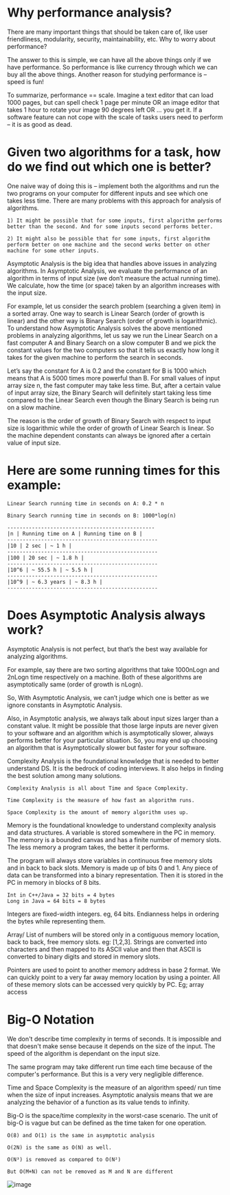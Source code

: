 # Why performance analysis?

There are many important things that should be taken care of, like user friendliness, modularity,
security, maintainability, etc. Why to worry about performance?

The answer to this is simple, we can have all the above things only if we have performance. So
performance is like currency through which we can buy all the above things. Another reason for
studying performance is – speed is fun!

To summarize, performance == scale. Imagine a text editor that can load 1000 pages, but can
spell check 1 page per minute OR an image editor that takes 1 hour to rotate your image 90
degrees left OR … you get it.
If a software feature can not cope with the scale of tasks users
need to perform – it is as good as dead.

# Given two algorithms for a task, how do we find out which one is better?

One naive way of doing this is – implement both the algorithms and run the two programs on
your computer for different inputs and see which one takes less time. There are many problems
with this approach for analysis of algorithms.

```
1) It might be possible that for some inputs, first algorithm performs better than the second. And for some inputs second performs better.

2) It might also be possible that for some inputs, first algorithm perform better on one machine and the second works better on other machine for some other inputs.
```

Asymptotic Analysis is the big idea that handles above issues in analyzing algorithms. In
Asymptotic Analysis, we evaluate the performance of an algorithm in terms of input size (we
don’t measure the actual running time). We calculate, how the time (or space) taken by an
algorithm increases with the input size.

For example, let us consider the search problem (searching a given item) in a sorted array. One
way to search is Linear Search (order of growth is linear) and the other way is Binary Search
(order of growth is logarithmic). To understand how Asymptotic Analysis solves the above
mentioned problems in analyzing algorithms, let us say we run the Linear Search on a fast
computer A and Binary Search on a slow computer B and we pick the constant values for the
two computers so that it tells us exactly how long it takes for the given machine to perform the
search in seconds.

Let’s say the constant for A is 0.2 and the constant for B is 1000 which means that A is 5000
times more powerful than B. For small values of input array size n, the fast computer may take
less time. But, after a certain value of input array size, the Binary Search will definitely start taking less time compared to the Linear Search even though the Binary Search is being run on a slow machine.

The reason is the order of growth of Binary Search with respect to input size is logarithmic while the order of growth of Linear Search is linear. So the machine dependent constants can always be ignored after a certain value of input size.

# Here are some running times for this example:

```
Linear Search running time in seconds on A: 0.2 * n

Binary Search running time in seconds on B: 1000*log(n)
```

```
------------------------------------------------
|n | Running time on A | Running time on B |
-------------------------------------------------
|10 | 2 sec | ~ 1 h |
-------------------------------------------------
|100 | 20 sec | ~ 1.8 h |
-------------------------------------------------
|10^6 | ~ 55.5 h | ~ 5.5 h |
-------------------------------------------------
|10^9 | ~ 6.3 years | ~ 8.3 h |
-------------------------------------------------
```

# Does Asymptotic Analysis always work?


Asymptotic Analysis is not perfect, but that’s the best way available for analyzing algorithms. 

For example, say there are two sorting algorithms that take 1000nLogn and 2nLogn time
respectively on a machine. Both of these algorithms are asymptotically same (order of growth is nLogn).

So, With Asymptotic Analysis, we can’t judge which one is better as we ignore constants in Asymptotic Analysis.

Also, in Asymptotic analysis, we always talk about input sizes larger than a constant value. It
might be possible that those large inputs are never given to your software and an algorithm
which is asymptotically slower, always performs better for your particular situation. So, you may
end up choosing an algorithm that is Asymptotically slower but faster for your software.

Complexity Analysis is the foundational knowledge that is needed to better understand DS. It is
the bedrock of coding interviews. It also helps in finding the best solution among many
solutions.

```
Complexity Analysis is all about Time and Space Complexity.

Time Complexity is the measure of how fast an algorithm runs.

Space Complexity is the amount of memory algorithm uses up.
```

Memory is the foundational knowledge to understand complexity analysis and data structures. A variable is stored somewhere in the PC in memory. The memory is a bounded canvas and has a finite number of memory slots. The less memory a program takes, the better it performs.

The program will always store variables in continuous free memory slots and in back to back
slots. Memory is made up of bits 0 and 1. Any piece of data can be transformed into a binary
representation. Then it is stored in the PC in memory in blocks of 8 bits.

```
Int in C++/Java = 32 bits = 4 bytes
Long in Java = 64 bits = 8 bytes
```

Integers are fixed-width integers. eg, 64 bits. Endianness helps in ordering the bytes while
representing them.

Array/ List of numbers will be stored only in a contiguous memory location, back to back, free
memory slots. eg: [1,2,3]. Strings are converted into characters and then mapped to its ASCII
value and then that ASCII is converted to binary digits and stored in memory slots.

Pointers are used to point to another memory address in base 2 format. We can quickly point to
a very far away memory location by using a pointer. All of these memory slots can be accessed
very quickly by PC. Eg; array access

# Big-O Notation

We don't describe time complexity in terms of seconds. It is impossible and that doesn't make
sense because it depends on the size of the input. The speed of the algorithm is dependant on
the input size.

The same program may take different run time each time because of the computer's
performance. But this is a very very negligible difference.

Time and Space Complexity is the measure of an algorithm speed/ run time when the size of
input increases. Asymptotic analysis means that we are analyzing the behavior of a function as
its value tends to infinity.

Big-O is the space/time complexity in the worst-case scenario. The unit of big-O is vague but can be defined as the time taken for one operation.

```
O(8) and O(1) is the same in asymptotic analysis

O(2N) is the same as O(N) as well.

O(N³) is removed as compared to O(N²)

But O(M+N) can not be removed as M and N are different
```

![image](https://miro.medium.com/max/1400/1*yiyfZodqXNwMouC0-B0Wlg.png)